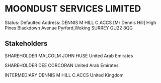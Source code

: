 # MOONDUST SERVICES LIMITED
Status: Defaulted
Address: DENNIS M HILL C.ACCS [Mr Dennis Hill] High Pines Blackdown Avenue Pyrford,Woking SURREY GU22 8QG

## Stakeholders
SHAREHOLDER
MALCOLM JOHN HUSE
United Arab Emirates


SHAREHOLDER
DEE CORCORAN
United Arab Emirates


INTERMEDIARY
DENNIS M HILL C.ACCS
United Kingdom



